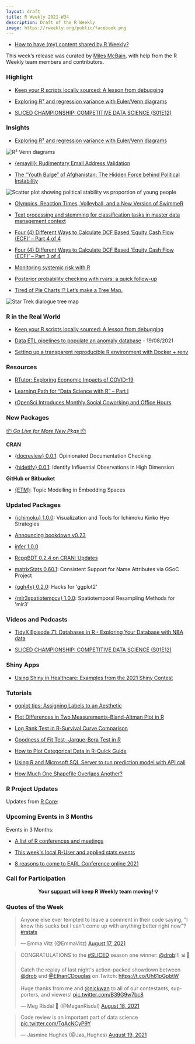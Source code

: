 ```yaml
---
layout: draft
title: R Weekly 2021-W34
description: Draft of the R Weekly
image: https://rweekly.org/public/facebook.png
---
```



+ [How to have (my) content shared by R Weekly?](https://github.com/rweekly/rweekly.org#how-to-have-my-content-shared-by-r-weekly)

This week’s release was curated by [Miles McBain](htttps://milesmcbain.com), with help from the R Weekly team members and contributors.

###  Highlight

+ [Keep your R scripts locally sourced: A lesson from debugging](https://www.tjmahr.com/keep-it-locally-sourced/)

+ [Exploring R² and regression variance with Euler/Venn diagrams](https://www.andrewheiss.com/blog/2021/08/21/r2-euler/)

+ [SLICED CHAMPIONSHIP: COMPETITIVE DATA SCIENCE (S01E12)](https://www.twitch.tv/videos/1121570254)

### Insights

+ [Exploring R² and regression variance with Euler/Venn diagrams](https://www.andrewheiss.com/blog/2021/08/21/r2-euler/)

![R² Venn diagrams](https://raw.githubusercontent.com/rweekly/image/master/2021/W34/r2-venn.png)

+ [{emayili}: Rudimentary Email Address Validation](https://datawookie.dev/blog/2021/08/emayili-rudimentary-email-address-validation/)

+ [The “Youth Bulge” of Afghanistan: The Hidden Force behind Political Instability](https://blog.ephorie.de/the-youth-bulge-of-afghanistan-the-hidden-force-behind-political-instability?utm_source=rss&utm_medium=rss&utm_campaign=the-youth-bulge-of-afghanistan-the-hidden-force-behind-political-instability)

![Scatter plot showing political stability vs proportion of young people](https://raw.githubusercontent.com/rweekly/image/master/2021/W34/youth-bulge.png)

+ [Olympics, Reaction Times, Volleyball, and a New Version of SwimmeR](https://pilgrim.netlify.app/post/2021-08-17-olympics-reaction-times-volleyball-and-a-new-version-of-swimmer/)

+ [Text processing and stemming for classification tasks in master data management context](https://r-posts.com/text-processing-and-stemming-for-classification-tasks-in-master-data-management-context/)

+ [Four (4) Different Ways to Calculate DCF Based ‘Equity Cash Flow (ECF)’ – Part 4 of 4](http://r-posts.com/four-4-different-ways-to-calculate-dcf-based-equity-cash-flow-ecf-part-4-of-4/)

+ [Four (4) Different Ways to Calculate DCF Based ‘Equity Cash Flow (ECF)’ –  Part 3 of 4](https://r-posts.com/four-4-different-ways-to-calculate-dcf-based-equity-cash-flow-ecf-part-3-of-4/)

+ [Monitoring systemic risk with R](https://r-posts.com/monitoring-systemic-risk-with-r/)

+ [Posterior probability checking with rvars: a quick follow-up](https://www.rdatagen.net/post/2021-08-17-quick-follow-up-on-posterior-probability-checks-with-rvars/)

+ [Tired of Pie Charts !? Let’s make a Tree Map.](https://abdoulblog.netlify.app/posts/2021-08-17-treemap/)

![Star Trek dialogue tree map](https://raw.githubusercontent.com/rweekly/image/master/2021/W34/tree_map.png)

### R in the Real World

+ [Keep your R scripts locally sourced: A lesson from debugging](https://www.tjmahr.com/keep-it-locally-sourced/)

+ [Data ETL pipelines to populate an anomaly database](https://rsangole.medium.com/making-the-anomaly-database-d81471f9ddaf) - 19/08/2021

+ [Setting up a transparent reproducible R environment with Docker + renv](https://eliocamp.github.io/codigo-r/en/2021/08/docker-renv/)

###  Resources

+ [RTutor: Exploring Economic Impacts of COVID-19](http://skranz.github.io//r/2021/08/18/RTutor-Covid.html)

+ [Learning Path for “Data Science with R” – Part I](https://blog.ephorie.de/learning-path-for-data-science-with-r-part-i?utm_source=rss&utm_medium=rss&utm_campaign=learning-path-for-data-science-with-r-part-i)

+ [rOpenSci Introduces Monthly Social Coworking and Office Hours](https://ropensci.org/blog/2021/08/17/coworking-sessions/)

###  New Packages

<p class="added-hostname"><a href="https://rweekly.org/live" target="_blank" class="externalLink">📦 <i>Go Live for More New Pkgs</i> 📦</a></p>

**CRAN**

+ [{docreview} 0.0.1](https://cran.r-project.org/package=docreview): Opinionated Documentation Checking

+ [{hidetify} 0.0.1](https://cran.r-project.org/package=hidetify): Identify Influential Observations in High Dimension

**GitHub or Bitbucket**

+ [{ETM}](https://github.com/bnosac/ETM):  Topic Modelling in Embedding Spaces

### Updated Packages

+ [{ichimoku} 1.0.0](https://CRAN.R-project.org/package=ichimoku): Visualization and Tools for Ichimoku Kinko Hyo Strategies

+ [Announcing bookdown v0.23](https://blog.rstudio.com/2021/08/18/announcing-bookdown-v0.23/)

+ [infer 1.0.0](https://www.tidyverse.org/blog/2021/08/infer-1-0-0/)

+ [RcppBDT 0.2.4 on CRAN: Updates](http://dirk.eddelbuettel.com/blog/2021/08/15#rcppbdt_0.2.4)

+ [matrixStats 0.60.1](https://www.jottr.org/2021/08/23/matrixstats-gsoc-2021/): Consistent Support for Name Attributes via GSoC Project 

+ [{ggh4x} 0.2.0](https://cran.r-project.org/package=ggh4x): Hacks for 'ggplot2'

+ [{mlr3spatiotempcv} 1.0.0](https://cran.r-project.org/package=mlr3spatiotempcv): Spatiotemporal Resampling Methods for 'mlr3'

###  Videos and Podcasts

+ [TidyX Episode 71: Databases in R - Exploring Your Database with NBA data](https://bit.ly/TidyX_Ep71)

+ [SLICED CHAMPIONSHIP: COMPETITIVE DATA SCIENCE (S01E12)](https://www.twitch.tv/videos/1121570254)


### Shiny Apps

+ [Using Shiny in Healthcare: Examples from the 2021 Shiny Contest](https://blog.rstudio.com/2021/08/17/using-shiny-in-healthcare/)


###  Tutorials

+ [ggplot tips: Assigning Labels to an Aesthetic](https://albert-rapp.de/post/2021-08-19-aesthetic-labels/)

+ [Plot Differences in Two Measurements-Bland-Altman Plot in R](https://finnstats.com/index.php/2021/08/19/plot-differences-in-measurements-bland-altman-plot-in-r/)

+ [Log Rank Test in R-Survival Curve Comparison](https://finnstats.com/index.php/2021/08/18/log-rank-test-in-r/)

+ [Goodness of Fit Test- Jarque-Bera Test in R](https://finnstats.com/index.php/2021/08/17/goodness-of-fit-test-jarque-bera-test-in-r/)

+ [How to Plot Categorical Data in R-Quick Guide](https://finnstats.com/index.php/2021/08/16/how-to-plot-categorical-data-in-r/)

+ [Using R and Microsoft SQL Server to run prediction model with API call](https://tomaztsql.wordpress.com/2021/08/20/using-r-and-microsoft-sql-server-to-run-prediction-model-with-api-call/)

+ [How Much One Shapefile Overlaps Another?](https://www.njtierney.com/post/2021/08/21/how-much-one-shapefile-overlaps-another/)

<!--<div class="post-more-begin></div><div class="post-more-end"></div>-->

###  R Project Updates

Updates from [R Core](http://developer.r-project.org/blosxom.cgi/R-devel/NEWS):


###  Upcoming Events in 3 Months

Events in 3 Months:


+ [A list of R conferences and meetings](https://jumpingrivers.github.io/meetingsR/events.html)

+ [This week's local R-User and applied stats events](https://community.rstudio.com/c/irl)

+ [8 reasons to come to EARL Conference online 2021](https://www.mango-solutions.com/8-reasons-to-come-to-earl-conference-online-2021/)


###  Call for Participation


<p class="hide-support added-hostname support-rweekly" style="text-align: center;font-weight: bold;">Your <a class="non-visited externalLink" href="https://www.patreon.com/rweekly" onclick="pas(this)">support</a> will keep R Weekly team moving! 💡</p>

###  Quotes of the Week
<blockquote class="twitter-tweet"><p lang="en" dir="ltr">Anyone else ever tempted to leave a comment in their code saying, &quot;I know this sucks but I can&#39;t come up with anything better right now&quot;? <a href="https://twitter.com/hashtag/rstats?src=hash&amp;ref_src=twsrc%5Etfw">#rstats</a></p>&mdash; Emma Vitz (@EmmaVitz) <a href="https://twitter.com/EmmaVitz/status/1427449093480095773?ref_src=twsrc%5Etfw">August 17, 2021</a></blockquote> <script async src="https://platform.twitter.com/widgets.js" charset="utf-8"></script> 
<blockquote class="twitter-tweet"><p lang="en" dir="ltr">CONGRATULATIONS to the <a href="https://twitter.com/hashtag/SLICED?src=hash&amp;ref_src=twsrc%5Etfw">#SLICED</a> season one winner: <a href="https://twitter.com/drob?ref_src=twsrc%5Etfw">@drob</a>!!! 📊🔪 <br><br>Catch the replay of last night&#39;s action-packed showdown between <a href="https://twitter.com/drob?ref_src=twsrc%5Etfw">@drob</a> and <a href="https://twitter.com/EthanCDouglas?ref_src=twsrc%5Etfw">@EthanCDouglas</a> on Twitch: <a href="https://t.co/Uh61pGpbtW">https://t.co/Uh61pGpbtW</a><br><br>Huge thanks from me and <a href="https://twitter.com/nickwan?ref_src=twsrc%5Etfw">@nickwan</a> to all of our contestants, supporters, and viewers! <a href="https://t.co/B39G9w7bc8">pic.twitter.com/B39G9w7bc8</a></p>&mdash; Meg Risdal 👾 (@MeganRisdal) <a href="https://twitter.com/MeganRisdal/status/1428039365008060424?ref_src=twsrc%5Etfw">August 18, 2021</a></blockquote> <script async src="https://platform.twitter.com/widgets.js" charset="utf-8"></script> 
<blockquote class="twitter-tweet"><p lang="en" dir="ltr">Code review is an important part of data science <a href="https://t.co/TqAcNCyP9Y">pic.twitter.com/TqAcNCyP9Y</a></p>&mdash; Jasmine Hughes (@Jas_Hughes) <a href="https://twitter.com/Jas_Hughes/status/1428442201403449350?ref_src=twsrc%5Etfw">August 19, 2021</a></blockquote> <script async src="https://platform.twitter.com/widgets.js" charset="utf-8"></script> 